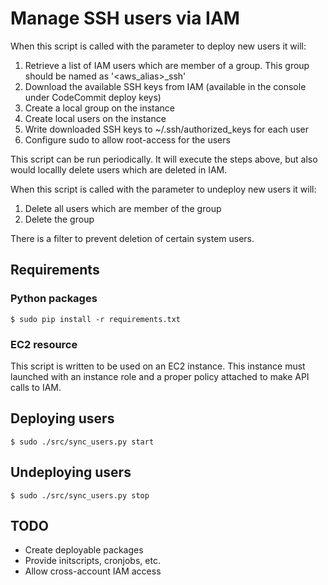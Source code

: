 # Manage SSH users via IAM

When this script is called with the parameter to deploy new users it will:

1. Retrieve a list of IAM users which are member of a group. This group should be named as '&lt;aws_alias&gt;_ssh'
1. Download the available SSH keys from IAM (available in the console under CodeCommit deploy keys)
1. Create a local group on the instance
1. Create local users on the instance
1. Write downloaded SSH keys to ~/.ssh/authorized_keys for each user
1. Configure sudo to allow root-access for the users

This script can be run periodically. It will execute the steps above, but also would locallly delete users which are deleted in IAM.

When this script is called with the parameter to undeploy new users it will:

1. Delete all users which are member of the group
1. Delete the group

There is a filter to prevent deletion of certain system users.

## Requirements

### Python packages
```
$ sudo pip install -r requirements.txt
```
### EC2 resource
This script is written to be used on an EC2 instance. This instance must launched with an instance role and a proper policy attached to make API calls to IAM.

## Deploying users
```
$ sudo ./src/sync_users.py start
```

## Undeploying users
```
$ sudo ./src/sync_users.py stop
```

## TODO

* Create deployable packages
* Provide initscripts, cronjobs, etc.
* Allow cross-account IAM access
